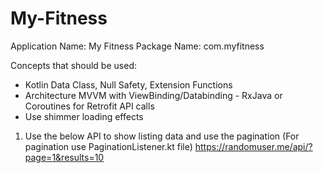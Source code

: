 # My-Fitness

Application Name: My Fitness
Package Name: com.myfitness

Concepts that should be used:
- Kotlin Data Class, Null Safety, Extension Functions
- Architecture MVVM with ViewBinding/Databinding -
RxJava or Coroutines for Retrofit API calls
- Use shimmer loading effects

1) Use the below API to show listing data and use the pagination
(For pagination use PaginationListener.kt file)
https://randomuser.me/api/?page=1&results=10
